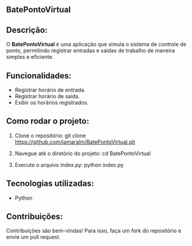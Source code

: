 ## BatePontoVirtual

## Descrição:
O **BatePontoVirtual** é uma aplicação que simula o sistema de controle de ponto, permitindo registrar entradas e saídas de trabalho de maneira simples e eficiente.

## Funcionalidades:
- Registrar horário de entrada.
- Registrar horário de saída.
- Exibir os horários registrados.

## Como rodar o projeto:
1. Clone o repositório:
   git clone https://github.com/jamaralm/BatePontoVirtual.git

2. Navegue até o diretório do projeto:
   cd BatePontoVirtual

3. Execute o arquivo index.py:
   python index.py

## Tecnologias utilizadas:
- Python

## Contribuições:
Contribuições são bem-vindas! Para isso, faça um fork do repositório e envie um pull request.

